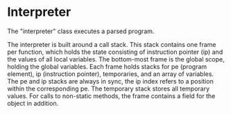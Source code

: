 # Interpreter

The "interpreter" class executes a parsed program.

The interpreter is built around a call stack. This stack
contains one frame per function, which holds the state
consisting of instruction pointer (ip) and the values of
all local variables. The bottom-most frame is the global
scope, holding the global variables.
Each frame holds stacks for pe (program element), ip
(instruction pointer), temporaries, and an array of
variables. The pe and ip stacks are always in sync, the
ip index refers to a position within the corresponding
pe. The temporary stack stores all temporary values. For
calls to non-static methods, the frame contains a field
for the object in addition.
